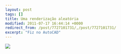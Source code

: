 ```yaml
---
layout: post
tags: []
title: Uma renderização aleatória
modified: 2011-07-17 16:44:14 +0000
redirect_from: /post/7727101731/,/post/7727101731/
excerpt: "Fiz no AutoCAD"
---
```


![](http://40.media.tumblr.com/tumblr_lohl5qvf7F1qma17bo1_1280.png)

